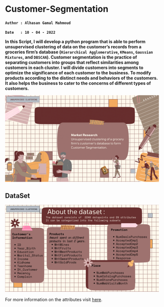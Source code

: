 # Customer-Segmentation

**` Author : Alhasan Gamal Mahmoud `**

**` Date   : 10 - 04 - 2022 `**

**In this Script, I will develop a python program that is able to perform unsupervised clustering of data on the customer’s records from a groceries firm’s database
(`Hierarchical Agglomerative`, `KMeans`, `Gaussian Mixtures`, and `DBSCAN`). Customer segmentation is the practice of separating customers into groups that reflect similarities among customers in each cluster. I will divide customers into segments to optimize the significance of each customer to the business. To modify products according to the distinct needs and behaviors of the customers. It also helps the business to cater to the concerns of different types of customers.**

<img src='https://github.com/KarnikaKapoor/Files/blob/main/Colorful%20Handwritten%20About%20Me%20Blank%20Education%20Presentation.gif?raw=true'>


## DataSet

<img src='https://github.com/KarnikaKapoor/Files/blob/main/Colorful%20Handwritten%20About%20Me%20Blank%20Education%20Presentation.png?raw=true'>

For more information on the attributes visit [here](https://www.kaggle.com/imakash3011/customer-personality-analysis).

